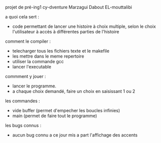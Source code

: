 projet de pré-ing1 cy-dventure Marzagui Dabout EL-mouttalibi

a quoi cela sert :

- code permettant de lancer une histoire à choix multiple, selon le choix l'utilisateur à accès à différentes parties de l'histoire

comment le compiler :

- telecharger tous les fichiers texte et le makefile
- les mettre dans le meme repertoire
- utiliser la commande gcc
- lancer l'executable

commment y jouer :

- lancer le programme.
- a chaque choix demandé, faire un choix en saisissant 1 ou 2

les commandes :

- vide buffer (permet d'empecher les boucles infinies)
- main (permet de faire tout le programme)

les bugs connus :

- aucun bug connu a ce jour mis a part l'affichage des accents
